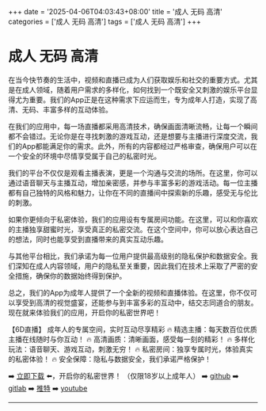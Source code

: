 +++
date = '2025-04-06T04:03:43+08:00'
title = '成人 无码 高清'
categories = ['成人 无码 高清']
tags = ['成人 无码 高清']
+++

# 成人 无码 高清

在当今快节奏的生活中，视频和直播已成为人们获取娱乐和社交的重要方式。尤其是在成人领域，随着用户需求的多样化，如何找到一个既安全又刺激的娱乐平台显得尤为重要。我们的App正是在这种需求下应运而生，专为成年人打造，实现了高清、无码、丰富多样的互动体验。

在我们的应用中，每一场直播都采用高清技术，确保画面清晰流畅，让每一个瞬间都不会错过。无论你是在寻找刺激的游戏互动，还是想要与主播进行深度交流，我们的App都能满足你的需求。此外，所有的内容都经过严格审查，确保用户可以在一个安全的环境中尽情享受属于自己的私密时光。

我们的平台不仅仅是观看主播表演，更是一个沟通与交流的场所。在这里，你可以通过语音聊天与主播互动，增加亲密感，并参与丰富多彩的游戏活动。每一位主播都有自己独特的风格和魅力，让你在不同的直播间中探索新的乐趣，感受无与伦比的刺激。

如果你更倾向于私密体验，我们的应用设有专属房间功能。在这里，可以和你喜欢的主播独享甜蜜时光，享受真正的私密交流。在这个空间中，你可以放心表达自己的想法，同时也能享受到直播带来的真实互动乐趣。

与其他平台相比，我们承诺为每一位用户提供最高级别的隐私保护和数据安全。我们深知在成人内容领域，用户的隐私至关重要，因此我们在技术上采取了严密的安全措施，确保你的数据始终得到保护。

总之，我们的App为成年人提供了一个全新的视频和直播体验。在这里，你不仅可以享受到高清的视觉盛宴，还能参与到丰富多彩的互动中，结交志同道合的朋友。现在就来体验我们的应用，开启你的私密世界吧！

【6D直播】
成年人的专属空间，实时互动尽享精彩
🔥 精选主播：每天数百位优质主播在线随时与你互动！
🔥 高清画质：清晰画面，感受每一刻的精彩！
🔥 多样化玩法：语音聊天、游戏互动，刺激无穷！
🔥 私密房间：独享专属时光，体验真实的私密体验！
🔥 安全保障：隐私与数据安全，我们承诺严格保护！

➡️ [立即下载](https://down123.s3.ap-east-1.amazonaws.com/down/down.html?channelCode=blog) ⬅️，开启你的私密世界！ 
（仅限18岁以上成年人） 
➡️ [github](https://aldult-live.github.io/) 
➡️ [gitlab](https://seo-09598d.gitlab.io/) 
➡️ [推特](https://x.com/wegame33) 
➡️ [youtube](https://www.youtube.com/@6Dlive)

---
